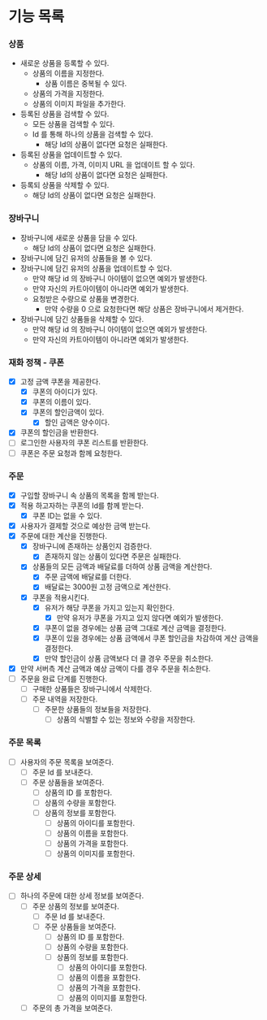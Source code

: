 # 기능 목록

### 상품

- 새로운 상품을 등록할 수 있다.
    - 상품의 이름을 지정한다.
        - 상품 이름은 중복될 수 있다.
    - 상품의 가격을 지정한다.
    - 상품의 이미지 파일을 추가한다.
- 등록된 상품을 검색할 수 있다.
    - 모든 상품을 검색할 수 있다.
    - Id 를 통해 하나의 상품을 검색할 수 있다.
        - 해당 Id의 상품이 없다면 요청은 실패한다.
- 등록된 상품을 업데이트할 수 있다.
    - 상품의 이름, 가격, 이미지 URL 을 업데이트 할 수 있다.
        - 해당 Id의 상품이 없다면 요청은 실패한다.
- 등록되 상품을 삭제할 수 있다.
    - 해당 Id의 상품이 없다면 요청은 실패한다.

### 장바구니

- 장바구니에 새로운 상품을 담을 수 있다.
    - 해당 Id의 상품이 없다면 요청은 실패한다.
- 장바구니에 담긴 유저의 상품들을 볼 수 있다.
- 장바구니에 담긴 유저의 상품을 업데이트할 수 있다.
    - 만약 해당 id 의 장바구니 아이템이 없으면 예외가 발생한다.
    - 만약 자신의 카트아이템이 아니라면 예외가 발생한다.
    - 요청받은 수량으로 상품을 변경한다.
        - 만약 수량을 0 으로 요청한다면 해당 상품은 장바구니에서 제거한다.
- 장바구니에 담긴 상품들을 삭제할 수 있다.
    - 만약 해당 id 의 장바구니 아이템이 없으면 예외가 발생한다.
    - 만약 자신의 카트아이템이 아니라면 예외가 발생한다.

### 재화 정책 - 쿠폰

- [x] 고정 금액 쿠폰을 제공한다.
    - [x] 쿠폰의 아이디가 있다.
    - [x] 쿠폰의 이름이 있다.
    - [x] 쿠폰의 할인금액이 있다.
        - [x] 할인 금액은 양수이다.
- [x] 쿠폰의 할인금을 반환한다.
- [ ] 로그인한 사용자의 쿠폰 리스트를 반환한다.
- [ ] 쿠폰은 주문 요청과 함께 요청한다.

### 주문

- [x] 구입할 장바구니 속 상품의 목록을 함께 받는다.
- [x] 적용 하고자하는 쿠폰의 Id를 함께 받는다.
    - [x] 쿠폰 ID는 없을 수 있다.
- [x] 사용자가 결제할 것으로 예상한 금액 받는다.
- [x] 주문에 대한 계산을 진행한다.
    - [x] 장바구니에 존재하는 상품인지 검증한다.
        - [x] 존재하지 않는 상품이 있다면 주문은 실패한다.
    - [x] 상품들의 모든 금액과 배달료를 더하여 상품 금액을 계산한다.
        - [x] 주문 금액에 배달료를 더한다.
        - [x] 배달료는 3000원 고정 금액으로 계산한다.
    - [x] 쿠폰을 적용시킨다.
        - [x] 유저가 해당 쿠폰을 가지고 있는지 확인한다.
            - [x] 만약 유저가 쿠폰을 가지고 있지 않다면 예외가 발생한다.
        - [x] 쿠폰이 없을 경우에는 상품 금액 그대로 계산 금액을 결정한다.
        - [x] 쿠폰이 있을 경우에는 상품 금액에서 쿠폰 할인금을 차감하여 게산 금액을 결정한다.
        - [x] 만약 할인금이 상품 금액보다 더 클 경우 주문을 취소한다.
- [x] 만약 서버측 계산 금액과 예상 금액이 다를 경우 주문을 취소한다.
- [ ] 주문을 완료 단계를 진행한다.
    - [ ] 구매한 상품들은 장바구니에서 삭제한다.
    - [ ] 주문 내역을 저장한다.
        - [ ] 주문한 상품들의 정보들을 저장한다.
            - [ ] 상품의 식별할 수 있는 정보와 수량을 저장한다.

### 주문 목록

- [ ] 사용자의 주문 목록을 보여준다.
    - [ ] 주문 Id 를 보내준다.
    - [ ] 주문 상품들을 보여준다.
        - [ ] 상품의 ID 를 포함한다.
        - [ ] 상품의 수량을 포함한다.
        - [ ] 상품의 정보를 포함한다.
            - [ ] 상품의 아이디를 포함한다.
            - [ ] 상품의 이름을 포함한다.
            - [ ] 상품의 가격을 포함한다.
            - [ ] 상품의 이미지를 포함한다.

### 주문 상세

- [ ] 하나의 주문에 대한 상세 정보를 보여준다.
    - [ ] 주문 상품의 정보를 보여준다.
        - [ ] 주문 Id 를 보내준다.
        - [ ] 주문 상품들을 보여준다.
            - [ ] 상품의 ID 를 포함한다.
            - [ ] 상품의 수량을 포함한다.
            - [ ] 상품의 정보를 포함한다.
                - [ ] 상품의 아이디를 포함한다.
                - [ ] 상품의 이름을 포함한다.
                - [ ] 상품의 가격을 포함한다.
                - [ ] 상품의 이미지를 포함한다.
    - [ ] 주문의 총 가격을 보여준다.
